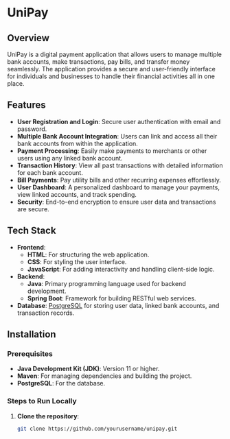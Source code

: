 # UniPay

## Overview

UniPay is a digital payment application that allows users to manage multiple bank accounts, make transactions, pay bills, and transfer money seamlessly. The application provides a secure and user-friendly interface for individuals and businesses to handle their financial activities all in one place.

## Features

- **User Registration and Login**: Secure user authentication with email and password.
- **Multiple Bank Account Integration**: Users can link and access all their bank accounts from within the application.
- **Payment Processing**: Easily make payments to merchants or other users using any linked bank account.
- **Transaction History**: View all past transactions with detailed information for each bank account.
- **Bill Payments**: Pay utility bills and other recurring expenses effortlessly.
- **User Dashboard**: A personalized dashboard to manage your payments, view linked accounts, and track spending.
- **Security**: End-to-end encryption to ensure user data and transactions are secure.

## Tech Stack

- **Frontend**: 
  - **HTML**: For structuring the web application.
  - **CSS**: For styling the user interface.
  - **JavaScript**: For adding interactivity and handling client-side logic.
- **Backend**: 
  - **Java**: Primary programming language used for backend development.
  - **Spring Boot**: Framework for building RESTful web services.
- **Database**: [PostgreSQL](https://www.postgresql.org/) for storing user data, linked bank accounts, and transaction records.

## Installation

### Prerequisites

- **Java Development Kit (JDK)**: Version 11 or higher.
- **Maven**: For managing dependencies and building the project.
- **PostgreSQL**: For the database.

### Steps to Run Locally

1. **Clone the repository**:
   ```bash
   git clone https://github.com/yourusername/unipay.git
